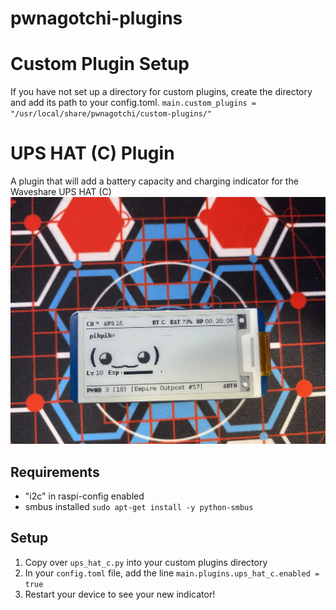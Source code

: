 # pwnagotchi-plugins

# Custom Plugin Setup
If you have not set up a directory for custom plugins, create the directory and add its path to your config.toml.
`main.custom_plugins = "/usr/local/share/pwnagotchi/custom-plugins/"`

# UPS HAT (C) Plugin
A plugin that will add a battery capacity and charging indicator for the Waveshare UPS HAT (C)
 ![UPS Hat C](images/ups_hat_c.jpg)

## Requirements
- "i2c" in raspi-config enabled 
- smbus installed `sudo apt-get install -y python-smbus`
## Setup
1. Copy over `ups_hat_c.py` into your custom plugins directory
2. In your `config.toml` file, add the line `main.plugins.ups_hat_c.enabled = true`
3. Restart your device to see your new indicator!

